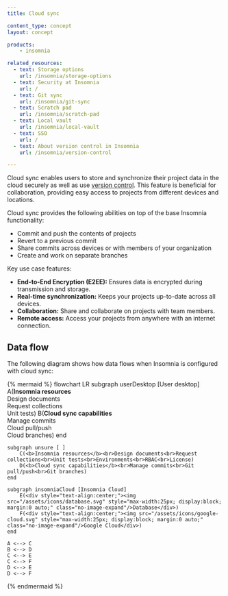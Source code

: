 ```yaml
---
title: Cloud sync 

content_type: concept
layout: concept

products:
    - insomnia

related_resources:
  - text: Storage options
    url: /insomnia/storage-options
  - text: Security at Insomnia
    url: /
  - text: Git sync
    url: /insomnia/git-sync
  - text: Scratch pad
    url: /insomnia/scratch-pad
  - text: Local vault
    url: /insomnia/local-vault
  - text: SSO
    url: /
  - text: About version control in Insomnia
    url: /insomnia/version-control

---
```


Cloud sync enables users to store and synchronize their project data in the cloud securely as well as use [version control](/insomnia/version-control). This feature is beneficial for collaboration, providing easy access to projects from different devices and locations. 

Cloud sync provides the following abilities on top of the base Insomnia functionality:
* Commit and push the contents of projects
* Revert to a previous commit
* Share commits across devices or with members of your organization
* Create and work on separate branches

Key use case features:
* **End-to-End Encryption (E2EE):** Ensures data is encrypted during transmission and storage.
* **Real-time synchronization:** Keeps your projects up-to-date across all devices.
* **Collaboration:** Share and collaborate on projects with team members.
* **Remote access:** Access your projects from anywhere with an internet connection.

## Data flow

The following diagram shows how data flows when Insomnia is configured with cloud sync:

{% mermaid %}
flowchart LR
    subgraph userDesktop [User desktop]
        A(<b>Insomnia resources</b><br>Design documents<br>Request collections<br>Unit tests)
        B(<b>Cloud sync capabilities</b><br>Manage commits<br>Cloud pull/push<br>Cloud branches)
    end 

    subgraph unsure [ ]
        C(<b>Insomnia resources</b><br>Design documents<br>Request collections<br>Unit tests<br>Environments<br>RBAC<br>License)
        D(<b>Cloud sync capabilities</b><br>Manage commits<br>Git pull/push<br>Git branches)
    end

    subgraph insomniaCloud [Insomnia Cloud]
        E(<div style="text-align:center;"><img src="/assets/icons/database.svg" style="max-width:25px; display:block; margin:0 auto;" class="no-image-expand"/>Database</div>)
        F(<div style="text-align:center;"><img src="/assets/icons/google-cloud.svg" style="max-width:25px; display:block; margin:0 auto;" class="no-image-expand"/>Google Cloud</div>)
    end

    A <--> C
    B <--> D
    C <--> E
    C <--> F
    D <--> E
    D <--> F

{% endmermaid %}